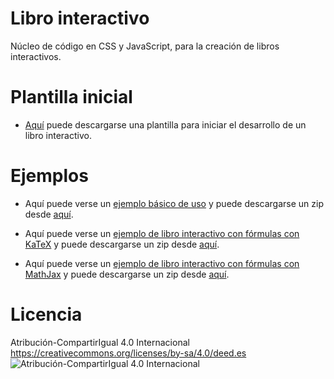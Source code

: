 # Libro interactivo
Núcleo de código en CSS y JavaScript, para la creación de libros interactivos.

# Plantilla inicial
* <a href="https://github.com/jlongi/libro_interactivo/releases/download/ejemplos/libro_interactivo_plantilla.zip" target="_blank">Aquí</a> puede descargarse una plantilla para iniciar el desarrollo de un libro interactivo.

# Ejemplos
* Aquí puede verse un <a href="https://jlongi.github.io/libro_interactivo/ejemplos/libro_interactivo_simple/" target="_blank">ejemplo básico de uso</a> y puede descargarse un zip desde <a href="https://github.com/jlongi/libro_interactivo/releases/download/ejemplos/libro_interactivo_simple.zip" target="_blank">aquí</a>.

* Aquí puede verse un <a href="https://jlongi.github.io/libro_interactivo/ejemplos/libro_interactivo_katex/" target="_blank">ejemplo de libro interactivo con fórmulas con KaTeX</a> y puede descargarse un zip desde <a href="https://github.com/jlongi/libro_interactivo/releases/download/ejemplos/libro_interactivo_katex.zip" target="_blank">aquí</a>.

* Aquí puede verse un <a href="https://jlongi.github.io/libro_interactivo/ejemplos/libro_interactivo_mathjax/" target="_blank">ejemplo de libro interactivo con fórmulas con MathJax</a> y puede descargarse un zip desde <a href="https://github.com/jlongi/libro_interactivo/releases/download/ejemplos/libro_interactivo_mathjax.zip" target="_blank">aquí</a>.

# Licencia 
Atribución-CompartirIgual 4.0 Internacional 
https://creativecommons.org/licenses/by-sa/4.0/deed.es
<br>
![Atribución-CompartirIgual 4.0 Internacional](https://mirrors.creativecommons.org/presskit/buttons/88x31/svg/by-sa.svg)
